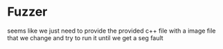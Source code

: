 # Fuzzer


seems like we just need to provide the provided c++ file with a image file that we change and try to run it until we get a seg fault
